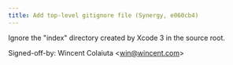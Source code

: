 ```yaml
---
title: Add top-level gitignore file (Synergy, e060cb4)
---
```


Ignore the "index" directory created by Xcode 3 in the source root.

Signed-off-by: Wincent Colaiuta &lt;win@wincent.com&gt;
